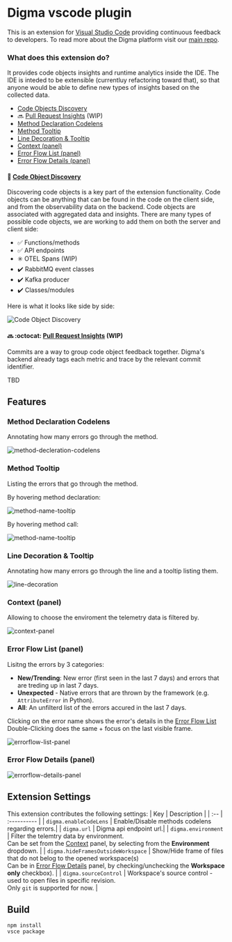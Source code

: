 # Digma vscode plugin

This is an extension for [Visual Studio Code](https://code.visualstudio.com) providing continuous feedback to developers. To read more about the Digma platform visit our [main repo](https://github.com/digma-ai/digma).

### What does this extension do?
It provides code objects insights and runtime analytics inside the IDE. The IDE is inteded to be extensible (currentluy refactoring toward that), so that anyone would be able to define new types of insights based on the collected data. 

- [Code Objects Discovery](#code-object-discovery)
- :soon: [Pull Request Insights](#pr-insights) (WIP)
- [Method Declaration Codelens](#method-declaration-codelens)
- [Method Tooltip](#method-tooltip)
- [Line Decoration & Tooltip](#line-decoration--tooltip)
- [Context (panel)](#context-panel)
- [Error Flow List (panel)](#error-flow-list-panel)
- [Error Flow Details (panel)](#error-flow-details-panel)


#### :microscope: [Code Object Discovery](#code-object-discovery)	
Discovering code objects is a key part of the extension functionality. Code objects can be anything that can be found in the code on the client side, and from the observability data on the backend. Code objects are associated with aggregated data and insights. There are many types of possible code objects, we are working to add them on both the server and client side:

  - :white_check_mark: Functions/methods 	
  - :white_check_mark: API endpoints 
  - :eight_spoked_asterisk:	 OTEL Spans (WIP)	
  - :heavy_check_mark:	 RabbitMQ event classes
  - :heavy_check_mark:	 Kafka producer
  - :heavy_check_mark:	 Classes/modules
  
Here is what it looks like side by side:

![Code Object Discovery](/.github/assets/discovery.png)

#### :soon: :octocat: [Pull Request Insights](#pr-insights) (WIP)

Commits are a way to group code object feedback together. Digma's backend already tags each metric and trace by the relevant commit identifier. 

TBD 


  

## Features

### Method Declaration Codelens
Annotating how many errors go through the method.

![method-decleration-codelens](/.github/assets/method-decleration-codelens.png)

### Method Tooltip
Listing the errors that go through the method.

By hovering method declaration:

![method-name-tooltip](/.github/assets/method-name-tooltip.png)

By hovering method call:

![method-name-tooltip](/.github/assets/method-name-tooltip-2.png)

### Line Decoration & Tooltip
Annotating how many errors go through the line and a tooltip listing them.

![line-decoration](/.github/assets/line-decoration.png)

### Context (panel)
Allowing to choose the enviroment the telemetry data is filtered by.

![context-panel](/.github/assets/context-panel.png)

### Error Flow List (panel)
Lisitng the errors by 3 categories:
- **New/Trending**: New error (first seen in the last 7 days) and errors that are treding up in last 7 days.
- **Unexpected** - Native errors that are thrown by the framework (e.g. `AttributeError` in Python).
- **All**: An unfilterd list of the errors accured in the last 7 days.

Clicking on the error name shows the error's details in the [Error Flow List](#errorflow-list-panel)
Double-Clicking does the same + focus on the last visible frame.


![errorflow-list-panel](/.github/assets/errorflow-list-panel.png)

### Error Flow Details (panel)
![errorflow-details-panel](/.github/assets/errorflow-details-panel.png)

## Extension Settings

This extension contributes the following settings:
| Key | Description |
| :-- | :---------- |
| `digma.enableCodeLens` | Enable/Disable methods codelens regarding errors.|
| `digma.url` | Digma api endpoint url.|
| `digma.environment` | Filter the telemtry data by environment. <br/> Can be set from the [Context](#context-panel) panel, by selecting from the **Environment** dropdown. |
| `digma.hideFramesOutsideWorkspace` | Show/Hide frame of files that do not belog to the opened workspace(s)<br/>Can be in [Error Flow Details](#error-flow-details-panel) panel, by checking/unchecking the **Workspace only** checkbox). |
| `digma.sourceControl` | Workspace's source control - used to open files in specific revision.<br/>Only `git` is supported for now. |

## Build

```
npm install
vsce package
```

